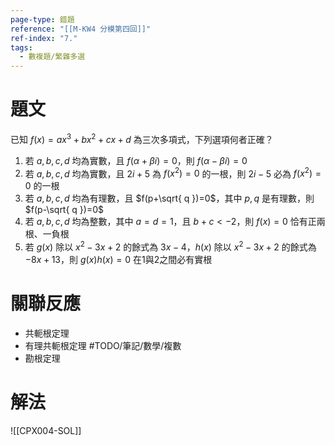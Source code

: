 ```yaml
---
page-type: 錯題
reference: "[[M-KW4 分模第四回]]"
ref-index: "7."
tags:
  - 數複題/繁雜多選
---
```

# 題文
已知 $f(x) = ax^{3}+bx^{2}+cx+d$ 為三次多項式，下列選項何者正確？
1. 若 $a,b,c,d$ 均為實數，且 $f(\alpha+\beta i)=0$，則 $f(\alpha-\beta i)=0$
2. 若 $a,b,c,d$ 均為實數，且 $2i+5$ 為 $f(x^{2})=0$ 的一根，則 $2i-5$ 必為 $f(x^{2})=0$ 的一根
3. 若 $a,b,c,d$ 均為有理數，且 $f(p+\sqrt{ q })=0$，其中 $p,q$ 是有理數，則 $f(p-\sqrt{ q })=0$
4. 若 $a,b,c,d$ 均為整數，其中 $a=d=1$，且 $b+c< -2$，則 $f(x)=0$ 恰有正兩根、一負根
5. 若 $g(x)$ 除以 $x^{2}-3x+2$ 的餘式為 $3x-4$，$h(x)$ 除以 $x^{2}-3x+2$ 的餘式為 $-8x+13$，則 $g(x)h(x)=0$ 在1與2之間必有實根
# 關聯反應
- 共軛根定理
- 有理共軛根定理 #TODO/筆記/數學/複數 
- 勘根定理
# 解法
![[CPX004-SOL]]
